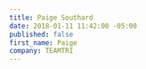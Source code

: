 ```yaml
---
title: Paige Southard
date: 2018-01-11 11:42:00 -05:00
published: false
first_name: Paige
company: TEAMTRI
---
```


